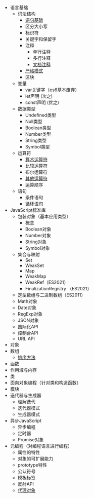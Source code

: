 * 语言基础
  * 词法结构
    * [语句基础](./ECMAScript/语句基础.md)
    * 区分大小写
    * 标识符
    * 关键字和保留字
    * 注释
      * 单行注释
      * 多行注释
      * [文档注释](./ECMAScript/文档注释.md)
    * [严格模式](./ECMAScript/严格模式.md)
    * 区块
  * 变量
    * var关键字（es6基本废弃）
    * let声明 (次之)
    * const声明 (优之)
  * 数据类型
  	* Undefined类型
  	* Null类型
  	* Boolean类型
    * Number类型
  	* String类型
  	* Symbol类型
  * 运算符
    * [算术运算符](./ECMAScript/算术运算符.md)
  	* 比较运算符
    * 布尔运算符
  	* [其他运算符](./ECMAScript/其他运算符.md)
  	* 运算顺序
  * 语句
    * 条件语句
    * [循环语句](./ECMAScript/循环语句.md)
* JavaScript标准库
  * 包装对象（基本应用类型）
    * 概念
    * Boolean对象
    * Number对象
    * String对象
    * Symbol对象
  * 集合与映射
    * Set
    * WeakSet
    * Map
    * WeakMap
    * WeakRef（ES2021）
    * FinalizationRegistry （ES2021）
  * 定型数组与二进制数组（ES2011）
  * Math对象
  * Date对象
  * RegExp对象
  * JSON对象
  * 国际化API
  * 控制台API
  * URL API
* 对象
* 数组
  * [排序方法](./ECMAScript/排序方法.md)
* 函数
* 作用域与内存
* 类
* 面向对象编程（针对类和构造函数）
* 模块
* 迭代器与生成器
  * 理解迭代
  * 迭代器模式
  * 生成器模式
* 异步JavaScript
  * 异步编程
  * 定时器
  * Promise对象
* 元编程（对编程语言进行编程）
  * 属性的特性
  * 对象的可扩展能力
  * prototype特性
  * 公认符号
  * 模板标签
  * 反射API
  * [代理对象](./ECMAScript/代理对象.md)
    
  